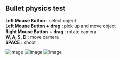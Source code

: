 ## Bullet physics test

**Left Mouse Button** :  select object<br />
**Left Mouse Button + drag** :  pick up and move object<br />
**Right Mouse Button + drag** :  rotate camera<br />
**W, A, S, D** :  move camera<br />
**SPACE** :  shoot<br />

![image](screenshot1.png)
![image](screenshot2.png)
![image](screenshot3.png)
